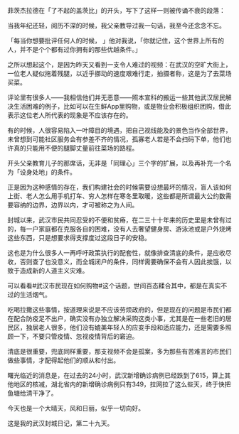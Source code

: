 菲茨杰拉德在「了不起的盖茨比」的开头，写下了这样一则被传诵不衰的段落：

当我年纪还轻，阅历不深的时候，我父亲教导过我一句话，我至今还念念不忘。

「每当你想要批评任何人的时候， 」他对我说，「你就记住，这个世界上所有的人，并不是个个都有过你拥有的那些优越条件。」

之所以想起这个，是因为昨天又看到一支令人难过的视频：在武汉的空旷大街上，一位老人疑似拖着残腿，以近乎挪动的速度艰难行走，拍摄者称，这是为了去菜场买菜。

评论里有很多人——我相信他们并无恶意——照本宣科的搬运一些其他武汉居民解决生活困难的例子，比如可以在生鲜App里购物，或是物业会积极组织团购，借此表示这位老人所代表的现象是不应该存在的。

有的时候，人很容易陷入一叶障目的境遇，把自己视线能及的景色当作全部世界，未曾想到可能社区服务会有参差不齐的情况，孤寡老人若是不会扫码下单，他们也许真的只能用不便的腿脚丈量前往菜场的路程。

开头父亲教育儿子的那席话，无非是「同理心」三个字的扩展，以及再补充一个名为「设身处地」的条件。

正是因为这种感情的存在，我们构建社会的时候需要设想最坏的情况，盲人该如何上街、老人怎么用手机打车、穷人怎样在寒冬里取暖，这些都是所谓最大公约数需要容纳的边界，边界以内，才可被称之为人间。

封城以来，武汉市民共同忍受的不便和贫瘠，在二三十十年来的历史里是未曾有过的，每一户家庭都在克服各自的困难，没有人去奢望健身房、游泳池或是户外烧烤这些东西，只是想要求得支撑度过这段日子的安稳。

这也是为什么很多人一再呼吁政策执行的配套性，就像排查清底的条件，是应收尽收，否则查了也没意义，而全城闭户的条件，同样需要确保不会有人因此挨饿，以致于造成新的人道主义灾难。

可以看看#武汉市民现在如何购物#这个话题，世间百态糅合其中，都是在真实不过的生活烟气。

吃喝拉撒这些事情，按道理来说是不应该劳烦政府的，但是现在的问题是市民们都在配合防疫足不出户，确实没有办独立解决采购这类小事，尤其是在一些老旧的居民区，独居老人很多，他们没有媲美年轻人的应变手段和适应能力，还是需要多照顾一下，不要只管疫情、忽视疫情背后的窘迫。

清底是很重要，兜底同样重要，那支视频不会是孤案，多为那些有苦难言的市民们做些事情，才配得起他们的顺从和付出。

曙光临近的消息是，在过去的24小时，武汉新增确诊病例已经跌到了615，算上其他地区的核减，湖北省内的新增确诊病例只有349，拉网拉了这么些天，终于快把鱼塘给清干净了。

今天也是一个大晴天，风和日丽，似乎一切向好。

这是我的武汉封城日记，第二十九天。
